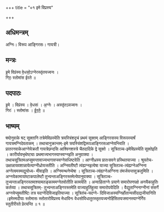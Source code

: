 +++
title = "०१ इमे विप्रस्य"

+++
## अधिमन्त्रम्
अग्निः। विरूप आङ्गिरसः। गायत्री।

## मन्त्रः
इ॒मे विप्र॑स्य वे॒धसो॒ऽग्नेरस्तृ॑तयज्वनः ।  
गिरः॒ स्तोमा॑स ईरते ॥

## पदपाठः
इ॒मे । विप्र॑स्य । वे॒धसः॑ । अ॒ग्नेः । अस्तृ॑तऽयज्वनः ।  
गिरः॑ । स्तोमा॑सः । ई॒र॒ते॒ ॥

## भाष्यम्
षष्ठेनुवाके षट् सूक्तानि तत्रेमेविप्रस्येति त्रयस्त्रिंशदृचं प्रथमं सूक्तम् आङ्गिरसस्य विरूपस्यार्षं गायत्रमग्निदेवताकम् । तथाचानुक्रान्तम्-इमे त्रयस्त्रिंशद्विरूपआङ्गिरसआग्नेयन्त्विति । प्रातरनवाकेआग्नेयेक्रतौ गायत्रेछन्दसि आश्विनशस्त्रे चैतदादिके द्वे सूक्ते । सूत्रितञ्च-इमेविप्रस्येति सूक्तेइति । कारीर्यावभृथेष्ट्याः प्रथमाज्यभागस्याप्स्वग्नइति अनुवाक्या । तथाचसूत्रितमअप्सुमन्तावाज्यभागावप्स्वग्नेसधिष्टवेति । आग्नीध्रस्य प्रातःसवने प्रस्थितयाज्या । श्रूयतेच-उक्षान्नायवशान्नायेत्याग्नीध्रोयजतीति । अग्निवतीष्टौ त्वंह्यग्नइत्येषा याज्या सूत्रितञ्च-त्वंह्यग्नेअग्निना अग्नेत्वमस्मद्युयोध्य- मीवाइति । अग्निमन्थनेप्येषा । सूत्रितञ्च-त्वंह्यग्नेअग्निना तंमर्जयन्तसुक्रतुमिति । अग्नयेकामायाष्टाकपालेष्टौ तुभ्यन्ताअङ्गिरस्तमेत्येपानुवाक्या । सूत्रितञ्च-तुभ्यन्ताअङ्गिरस्तमाश्यामतङ्काममग्नेतवोतीति कामयेति । अन्वाहिताग्नेः प्रयाणे समारोपणपक्षे अनयैकाहुतिः कर्तव्या । तथाचसूत्रितम्- तुभ्यन्ताअङ्गिरस्तमेति वाज्याहुतिंहुत्वा समारोपयेदिति । वैद्युताग्निनाग्नीनां संसर्गे अग्नयेप्सुमतीष्टिः तत्र यदग्नेदिविजाइतियाज्या । सूत्रितंच-यदग्ने- दिविजाअस्यग्निर्होतान्यसीदद्यजीयानिति ।इमेस्मदीयाः स्तोमासः स्तोतारोविप्रस्य मेधाविनः वेधसोविधातुरस्तृतयज्वनोहिंसितयजमानस्याग्नेर्गिरः स्तुतीरीरते प्रेरयन्ति ॥ १ ॥